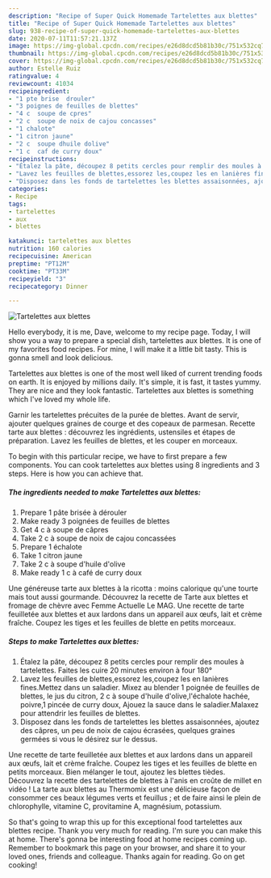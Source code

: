 ```yaml
---
description: "Recipe of Super Quick Homemade Tartelettes aux blettes"
title: "Recipe of Super Quick Homemade Tartelettes aux blettes"
slug: 938-recipe-of-super-quick-homemade-tartelettes-aux-blettes
date: 2020-07-11T11:57:21.137Z
image: https://img-global.cpcdn.com/recipes/e26d8dcd5b81b30c/751x532cq70/tartelettes-aux-blettes-photo-principale-de-la-recette.jpg
thumbnail: https://img-global.cpcdn.com/recipes/e26d8dcd5b81b30c/751x532cq70/tartelettes-aux-blettes-photo-principale-de-la-recette.jpg
cover: https://img-global.cpcdn.com/recipes/e26d8dcd5b81b30c/751x532cq70/tartelettes-aux-blettes-photo-principale-de-la-recette.jpg
author: Estelle Ruiz
ratingvalue: 4
reviewcount: 41034
recipeingredient:
- "1 pte brise  drouler"
- "3 poignes de feuilles de blettes"
- "4 c  soupe de cpres"
- "2 c  soupe de noix de cajou concasses"
- "1 chalote"
- "1 citron jaune"
- "2 c  soupe dhuile dolive"
- "1 c  caf de curry doux"
recipeinstructions:
- "Étalez la pâte, découpez 8 petits cercles pour remplir des moules à tartelettes. Faites les cuire 20 minutes environ à four 180°"
- "Lavez les feuilles de blettes,essorez les,coupez les en lanières fines.Mettez dans un saladier. Mixez au blender 1 poignée de feuilles de blettes, le jus du citron, 2 c à soupe d&#39;huile d&#39;olive,l&#39;échalote hachée, poivre,1 pincée de curry doux, Ajouez la sauce dans le saladier.Malaxez pour attendrir les feuilles de blettes."
- "Disposez dans les fonds de tartelettes les blettes assaisonnées, ajoutez des câpres, un peu de noix de cajou écrasées, quelques graines germées si vous le désirez sur le dessus."
categories:
- Recipe
tags:
- tartelettes
- aux
- blettes

katakunci: tartelettes aux blettes 
nutrition: 160 calories
recipecuisine: American
preptime: "PT12M"
cooktime: "PT33M"
recipeyield: "3"
recipecategory: Dinner

---
```



![Tartelettes aux blettes](https://img-global.cpcdn.com/recipes/e26d8dcd5b81b30c/751x532cq70/tartelettes-aux-blettes-photo-principale-de-la-recette.jpg)

Hello everybody, it is me, Dave, welcome to my recipe page. Today, I will show you a way to prepare a special dish, tartelettes aux blettes. It is one of my favorites food recipes. For mine, I will make it a little bit tasty. This is gonna smell and look delicious.

Tartelettes aux blettes is one of the most well liked of current trending foods on earth. It is enjoyed by millions daily. It's simple, it is fast, it tastes yummy. They are nice and they look fantastic. Tartelettes aux blettes is something which I've loved my whole life.

Garnir les tartelettes précuites de la purée de blettes. Avant de servir, ajouter quelques graines de courge et des copeaux de parmesan. Recette tarte aux blettes : découvrez les ingrédients, ustensiles et étapes de préparation. Lavez les feuilles de blettes, et les couper en morceaux.


To begin with this particular recipe, we have to first prepare a few components. You can cook tartelettes aux blettes using 8 ingredients and 3 steps. Here is how you can achieve that.

<!--inarticleads1-->

##### The ingredients needed to make Tartelettes aux blettes:

1. Prepare 1 pâte brisée à dérouler
1. Make ready 3 poignées de feuilles de blettes
1. Get 4 c à soupe de câpres
1. Take 2 c à soupe de noix de cajou concassées
1. Prepare 1 échalote
1. Take 1 citron jaune
1. Take 2 c à soupe d&#39;huile d&#39;olive
1. Make ready 1 c à café de curry doux


Une généreuse tarte aux blettes à la ricotta : moins calorique qu&#39;une tourte mais tout aussi gourmande. Découvrez la recette de Tarte aux blettes et fromage de chèvre avec Femme Actuelle Le MAG. Une recette de tarte feuilletée aux blettes et aux lardons dans un appareil aux œufs, lait et crème fraîche. Coupez les tiges et les feuilles de blette en petits morceaux. 

<!--inarticleads2-->

##### Steps to make Tartelettes aux blettes:

1. Étalez la pâte, découpez 8 petits cercles pour remplir des moules à tartelettes. Faites les cuire 20 minutes environ à four 180°
1. Lavez les feuilles de blettes,essorez les,coupez les en lanières fines.Mettez dans un saladier. Mixez au blender 1 poignée de feuilles de blettes, le jus du citron, 2 c à soupe d&#39;huile d&#39;olive,l&#39;échalote hachée, poivre,1 pincée de curry doux, Ajouez la sauce dans le saladier.Malaxez pour attendrir les feuilles de blettes.
1. Disposez dans les fonds de tartelettes les blettes assaisonnées, ajoutez des câpres, un peu de noix de cajou écrasées, quelques graines germées si vous le désirez sur le dessus.


Une recette de tarte feuilletée aux blettes et aux lardons dans un appareil aux œufs, lait et crème fraîche. Coupez les tiges et les feuilles de blette en petits morceaux. Bien mélanger le tout, ajoutez les blettes tièdes. Découvrez la recette des tartelettes de blettes à l&#39;anis en croûte de millet en vidéo ! La tarte aux blettes au Thermomix est une délicieuse façon de consommer ces beaux légumes verts et feuillus ; et de faire ainsi le plein de chlorophylle, vitamine C, provitamine A, magnésium, potassium. 

So that's going to wrap this up for this exceptional food tartelettes aux blettes recipe. Thank you very much for reading. I'm sure you can make this at home. There's gonna be interesting food at home recipes coming up. Remember to bookmark this page on your browser, and share it to your loved ones, friends and colleague. Thanks again for reading. Go on get cooking!
